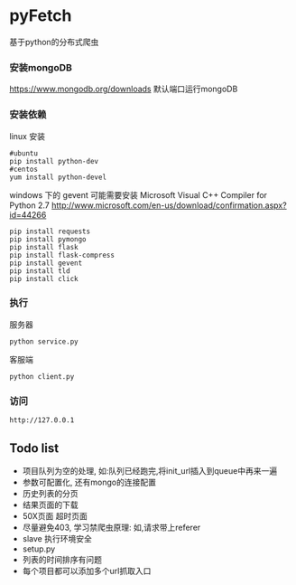 # pyFetch
基于python的分布式爬虫

### 安装mongoDB
https://www.mongodb.org/downloads
默认端口运行mongoDB

### 安装依赖

linux 安装

    #ubuntu
    pip install python-dev
    #centos
    yum install python-devel


windows 下的 gevent 可能需要安装 Microsoft Visual C++ Compiler for Python 2.7 http://www.microsoft.com/en-us/download/confirmation.aspx?id=44266

    pip install requests
    pip install pymongo
    pip install flask
    pip install flask-compress
    pip install gevent
    pip install tld
    pip install click
### 执行
服务器

    python service.py

客服端

    python client.py

### 访问

    http://127.0.0.1


## Todo list

- 项目队列为空的处理, 如:队列已经跑完,将init_url插入到queue中再来一遍
- 参数可配置化, 还有mongo的连接配置
- 历史列表的分页
- 结果页面的下载
- 50X页面 超时页面
- 尽量避免403, 学习禁爬虫原理: 如,请求带上referer
- slave 执行环境安全
- setup.py
- 列表的时间排序有问题
- 每个项目都可以添加多个url抓取入口